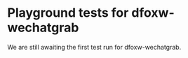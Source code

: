 # Playground tests for dfoxw-wechatgrab
We are still awaiting the first test run for dfoxw-wechatgrab.
